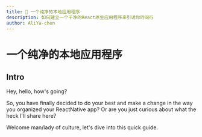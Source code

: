 ```yaml
---
title: 📱 一个纯净的本地应用程序
description: 如何建立一个干净的React原生应用程序来引诱你的同行
author: AliYa-chen
---
```


#  一个纯净的本地应用程序

## Intro

Hey, hello, how's going?

So, you have finally decided to do your best and make a change in the way you organized your ReactNative app? Or are you just curious about what the heck I'll share here?

Welcome man/lady of culture, let's dive into this quick guide.
